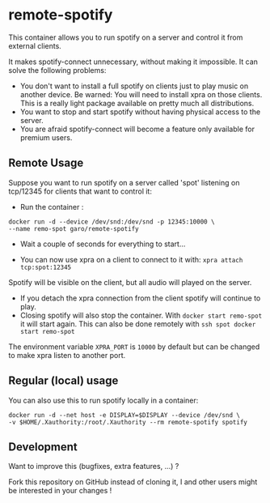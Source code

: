 # remote-spotify

This container allows you to run spotify on a server and control it from external clients.

It makes spotify-connect unnecessary, without making it impossible. It can solve the following problems:

* You don't want to install a full spotify on clients just to play music on another device. Be warned: You will need to install xpra on those clients. This is a really light package available on pretty much all distributions.
* You want to stop and start spotify without having physical access to the server.
* You are afraid spotify-connect will become a feature only available for premium users.

## Remote Usage
Suppose you want to run spotify on a server called 'spot' listening on tcp/12345 for clients that want to control it:

* Run the container :

```
docker run -d --device /dev/snd:/dev/snd -p 12345:10000 \
--name remo-spot garo/remote-spotify
```

* Wait a couple of seconds for everything to start...

* You can now use xpra on a client to connect to it with: `xpra attach tcp:spot:12345`

Spotify will be visible on the client, but all audio will played on the server.
* If you detach the xpra connection from the client spotify will continue to play.
* Closing spotify will also stop the container. With `docker start remo-spot` it will start again. This can also be done remotely with `ssh spot docker start remo-spot`

The environment variable `XPRA_PORT` is `10000` by default but can be changed to make xpra listen to another port.

## Regular (local) usage

You can also use this to run spotify locally in a container:

```
docker run -d --net host -e DISPLAY=$DISPLAY --device /dev/snd \
-v $HOME/.Xauthority:/root/.Xauthority --rm remote-spotify spotify
```

## Development
Want to improve this (bugfixes, extra features, ...) ?

Fork this repository on GitHub instead of cloning it,
I and other users might be interested in your changes !
